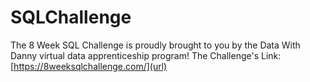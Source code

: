 # SQLChallenge
The 8 Week SQL Challenge is proudly brought to you by the Data With Danny virtual data apprenticeship program!
The Challenge's Link: [https://8weeksqlchallenge.com/](url)
